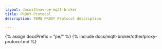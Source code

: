 ```yaml
---
layout: docwithnav-pe-mqtt-broker
title: PROXY Protocol
description: TBMQ PROXY Protocol description

---
```


{% assign docsPrefix = "pe/" %}
{% include docs/mqtt-broker/other/proxy-protocol.md %}
